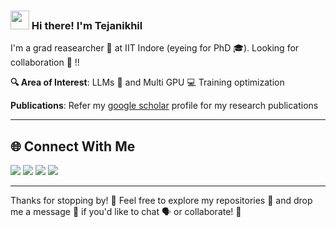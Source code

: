 <h3 align="left"><img src = "https://raw.githubusercontent.com/MartinHeinz/MartinHeinz/master/wave.gif" width = 30px> Hi there! I'm Tejanikhil </h3>

I'm a grad reasearcher 🔬 at IIT Indore (eyeing for PhD 🎓). Looking for collaboration 🤝 !!   

**🔍 Area of Interest**: LLMs 🧠 and Multi GPU 💻 Training optimization 

**Publications**: Refer my [google scholar](https://scholar.google.com/citations?user=p4VBKRcAAAAJ&hl=en) profile for my research publications 

---

## 🌐 Connect With Me
[<img src="https://img.shields.io/badge/LinkedIn-0077B5?style=for-the-badge&logo=linkedin&logoColor=white" />](https://www.linkedin.com/in/masabattula-teja-nikhil-408383209/) 
[<img src="https://img.shields.io/badge/GitHub-181717?style=for-the-badge&logo=GitHub&logoColor=white" />](https://github.com/Tejanikhil) 
[<img src="https://img.shields.io/badge/Gmail-D14836?style=for-the-badge&logo=Gmail&logoColor=white" />](mailto:ms2404101014@iiti.ac.in) 
[<img src="https://img.shields.io/badge/Portfolio-000000?style=for-the-badge&logo=About.me&logoColor=white" />](https://tejanikhil-msr.github.io/)

---

Thanks for stopping by! 👋 Feel free to explore my repositories 📂 and drop me a message 💬 if you'd like to chat 🗣️ or collaborate! 🤝

